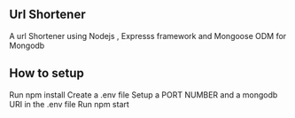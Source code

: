 ## Url Shortener

A url  Shortener using Nodejs , Expresss framework and Mongoose ODM for Mongodb

## How to setup

Run npm install
Create a .env file 
Setup a PORT NUMBER and a mongodb URI in the .env file
Run npm start